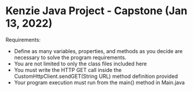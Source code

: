 # Kenzie Java Project - Capstone (Jan 13, 2022)

Requirements:
  - Define as many variables, properties, and methods as you decide are necessary to
    solve the program requirements.
  - You are not limited to only the class files included here
  - You must write the HTTP GET call inside the CustomHttpClient.sendGET(String URL) method
    definition provided
  - Your program execution must run from the main() method in Main.java
  
